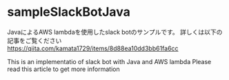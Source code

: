 # sampleSlackBotJava
JavaによるAWS lambdaを使用したslack botのサンプルです。
詳しくは以下の記事をご覧ください
https://qiita.com/kamata1729/items/8d88ea10dd3bb61fa6cc

This is an implementatio of slack bot with Java and AWS lambda
Please read this article to get more information
